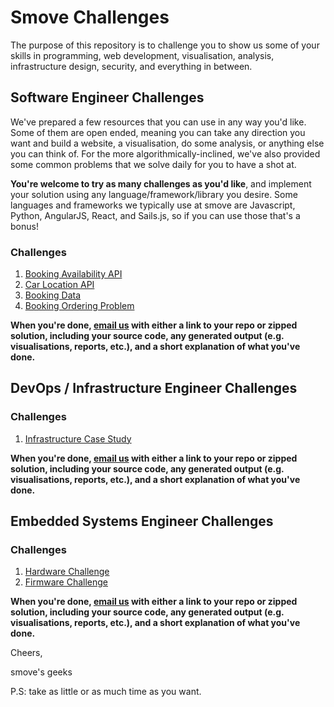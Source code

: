 # Smove Challenges

The purpose of this repository is to challenge you to show us some of your skills in programming, web development, visualisation, analysis, infrastructure design, security, and everything in between.

## Software Engineer Challenges

We've prepared a few resources that you can use in any way you'd like. Some of them are open ended, meaning you can take any direction you want and build a website, a visualisation, do some analysis, or anything else you can think of. For the more algorithmically-inclined, we've also provided some common problems that we solve daily for you to have a shot at.

**You're welcome to try as many challenges as you'd like**, and implement your solution using any language/framework/library you desire. Some languages and frameworks we typically use at smove are Javascript, Python, AngularJS, React, and Sails.js, so if you can use those that's a bonus!

### Challenges
1. [Booking Availability API](challenges/availability.md)
2. [Car Location API](challenges/location.md)
3. [Booking Data](challenges/bookingdata.md)
4. [Booking Ordering Problem](challenges/bookingordering.md)

**When you're done, [email us](mailto:hr@smove.sg) with either a link to your repo or zipped solution, including your source code, any generated output (e.g. visualisations, reports, etc.), and a short explanation of what you've done.**

## DevOps / Infrastructure Engineer Challenges

### Challenges
1. [Infrastructure Case Study](challenges/infCaseStudy.md)

**When you're done, [email us](mailto:hr@smove.sg) with either a link to your repo or zipped solution, including your source code, any generated output (e.g. visualisations, reports, etc.), and a short explanation of what you've done.**

## Embedded Systems Engineer Challenges

### Challenges
1. [Hardware Challenge](challenges/hardware.md)
2. [Firmware Challenge](challenges/firmware.md)

**When you're done, [email us](mailto:hr@smove.sg) with either a link to your repo or zipped solution, including your source code, any generated output (e.g. visualisations, reports, etc.), and a short explanation of what you've done.**

Cheers,

smove's geeks

P.S: take as little or as much time as you want.
